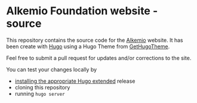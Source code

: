 # Alkemio Foundation website - source

This repository contains the source code for the [Alkemio](https://alkemio.org) website.
It has been create with [Hugo](https://gohugo.io) using a Hugo Theme from [GetHugoTheme](https://gethugothemes.com/).

Feel free to submit a pull request for updates and/or corrections to the site.

You can test your changes locally by 
* [installing the appropriate Hugo extended](https://gohugo.io/getting-started/installing/) release
* cloning this repository
*  running `hugo server`